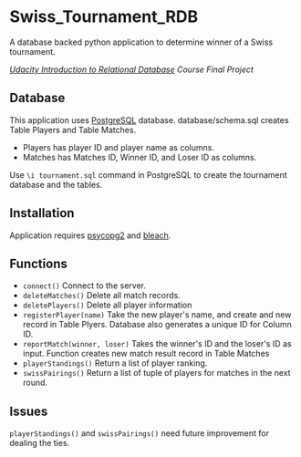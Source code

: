 # Swiss_Tournament_RDB
A database backed python application to determine winner of a Swiss tournament.

_[Udacity Introduction to Relational Database](https://www.udacity.com/course/intro-to-relational-databases--ud197) Course Final Project_

## Database
This application uses [PostgreSQL](https://www.postgresql.org/) database. 
database/schema.sql creates Table Players and Table Matches.
* Players has player ID and player name as columns.
* Matches has Matches ID, Winner ID, and Loser ID as columns.

Use `\i tournament.sql` command in PostgreSQL to create the tournament database and the tables.

## Installation
Application requires [psycopg2](http://initd.org/psycopg/) and [bleach](https://pypi.python.org/pypi/bleach).

## Functions
* `connect()`  Connect to the server.
* `deleteMatches()` Delete all match records.
* `deletePlayers()` Delete all player information
* `registerPlayer(name)` Take the new player's name, and create and new record in Table Plyers. Database also generates a unique ID for Column ID.
* `reportMatch(winner, loser)` Takes the winner's ID and the loser's ID as input. Function creates new match result record in Table Matches
* `playerStandings()` Return a list of player ranking.
* `swissPairings()` Return a list of tuple of players for matches in the next round.

## Issues
`playerStandings()` and `swissPairings()` need future improvement for dealing the ties.



